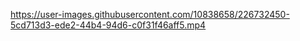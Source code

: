 

https://user-images.githubusercontent.com/10838658/226732450-5cd713d3-ede2-44b4-94d6-c0f31f46aff5.mp4


